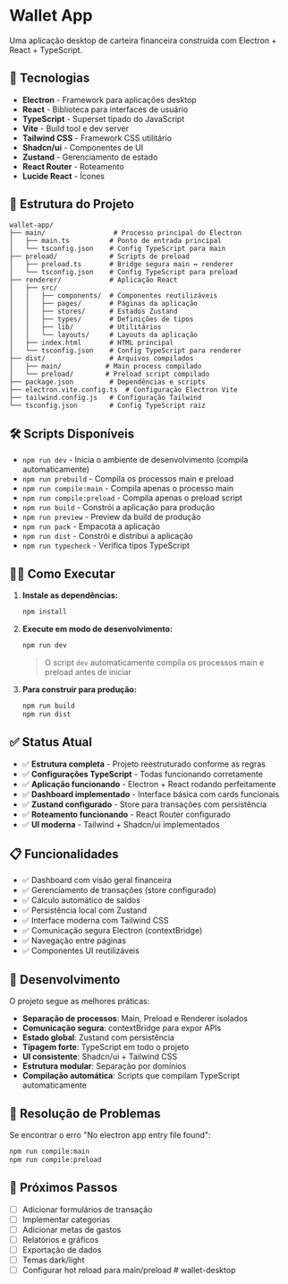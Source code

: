 # Wallet App

Uma aplicação desktop de carteira financeira construída com Electron + React + TypeScript.

## 🚀 Tecnologias

- **Electron** - Framework para aplicações desktop
- **React** - Biblioteca para interfaces de usuário
- **TypeScript** - Superset tipado do JavaScript
- **Vite** - Build tool e dev server
- **Tailwind CSS** - Framework CSS utilitário
- **Shadcn/ui** - Componentes de UI
- **Zustand** - Gerenciamento de estado
- **React Router** - Roteamento
- **Lucide React** - Ícones

## 📁 Estrutura do Projeto

```
wallet-app/
├── main/                 # Processo principal do Electron
│   ├── main.ts          # Ponto de entrada principal
│   └── tsconfig.json    # Config TypeScript para main
├── preload/             # Scripts de preload
│   ├── preload.ts       # Bridge segura main ↔ renderer
│   └── tsconfig.json    # Config TypeScript para preload
├── renderer/            # Aplicação React
│   ├── src/
│   │   ├── components/  # Componentes reutilizáveis
│   │   ├── pages/       # Páginas da aplicação
│   │   ├── stores/      # Estados Zustand
│   │   ├── types/       # Definições de tipos
│   │   ├── lib/         # Utilitários
│   │   └── layouts/     # Layouts da aplicação
│   ├── index.html       # HTML principal
│   └── tsconfig.json    # Config TypeScript para renderer
├── dist/                # Arquivos compilados
│   ├── main/           # Main process compilado
│   └── preload/        # Preload script compilado
├── package.json         # Dependências e scripts
├── electron.vite.config.ts  # Configuração Electron Vite
├── tailwind.config.js   # Configuração Tailwind
└── tsconfig.json        # Config TypeScript raiz
```

## 🛠️ Scripts Disponíveis

- `npm run dev` - Inicia o ambiente de desenvolvimento (compila automaticamente)
- `npm run prebuild` - Compila os processos main e preload
- `npm run compile:main` - Compila apenas o processo main
- `npm run compile:preload` - Compila apenas o preload script
- `npm run build` - Constrói a aplicação para produção
- `npm run preview` - Preview da build de produção
- `npm run pack` - Empacota a aplicação
- `npm run dist` - Constrói e distribui a aplicação
- `npm run typecheck` - Verifica tipos TypeScript

## 🏃‍♂️ Como Executar

1. **Instale as dependências:**
   ```bash
   npm install
   ```

2. **Execute em modo de desenvolvimento:**
   ```bash
   npm run dev
   ```
   > O script `dev` automaticamente compila os processos main e preload antes de iniciar

3. **Para construir para produção:**
   ```bash
   npm run build
   npm run dist
   ```

## ✅ Status Atual

- ✅ **Estrutura completa** - Projeto reestruturado conforme as regras
- ✅ **Configurações TypeScript** - Todas funcionando corretamente
- ✅ **Aplicação funcionando** - Electron + React rodando perfeitamente
- ✅ **Dashboard implementado** - Interface básica com cards funcionais
- ✅ **Zustand configurado** - Store para transações com persistência
- ✅ **Roteamento funcionando** - React Router configurado
- ✅ **UI moderna** - Tailwind + Shadcn/ui implementados

## 📋 Funcionalidades

- ✅ Dashboard com visão geral financeira
- ✅ Gerenciamento de transações (store configurado)
- ✅ Cálculo automático de saldos
- ✅ Persistência local com Zustand
- ✅ Interface moderna com Tailwind CSS
- ✅ Comunicação segura Electron (contextBridge)
- ✅ Navegação entre páginas
- ✅ Componentes UI reutilizáveis

## 🔧 Desenvolvimento

O projeto segue as melhores práticas:

- **Separação de processos**: Main, Preload e Renderer isolados
- **Comunicação segura**: contextBridge para expor APIs
- **Estado global**: Zustand com persistência
- **Tipagem forte**: TypeScript em todo o projeto
- **UI consistente**: Shadcn/ui + Tailwind CSS
- **Estrutura modular**: Separação por domínios
- **Compilação automática**: Scripts que compilam TypeScript automaticamente

## 🐛 Resolução de Problemas

Se encontrar o erro "No electron app entry file found":
```bash
npm run compile:main
npm run compile:preload
```

## 📝 Próximos Passos

- [ ] Adicionar formulários de transação
- [ ] Implementar categorias
- [ ] Adicionar metas de gastos
- [ ] Relatórios e gráficos
- [ ] Exportação de dados
- [ ] Temas dark/light
- [ ] Configurar hot reload para main/preload # wallet-desktop
